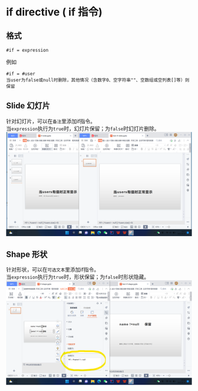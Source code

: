 # if directive ( if 指令)
## 格式
```text
#if = expression
```
例如
```text
#if = #user
当user为false或null时删除，其他情况（含数字0、空字符串""、空数组或空列表[]等）则保留
```

## Slide 幻灯片
针对幻灯片，可以在`备注`里添加if指令。  
当`expression`执行为`true`时，幻灯片保留；为`false`时幻灯片删除。
![if指令-幻灯片](../images/if-slide.png)
## Shape 形状
针对形状，可以在`可选文本`里添加if指令。  
当`expression`执行为`true`时，形状保留；为`false`时形状隐藏。
![if指令-形状](../images/if-shape.png)